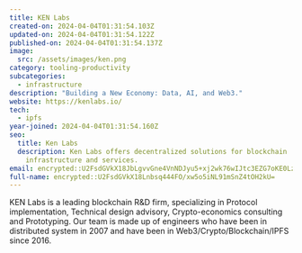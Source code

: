 ```yaml
---
title: KEN Labs
created-on: 2024-04-04T01:31:54.103Z
updated-on: 2024-04-04T01:31:54.122Z
published-on: 2024-04-04T01:31:54.137Z
image:
  src: /assets/images/ken.png
category: tooling-productivity
subcategories:
  - infrastructure
description: "Building a New Economy: Data, AI, and Web3."
website: https://kenlabs.io/
tech:
  - ipfs
year-joined: 2024-04-04T01:31:54.160Z
seo:
  title: Ken Labs
  description: Ken Labs offers decentralized solutions for blockchain
    infrastructure and services.
email: encrypted::U2FsdGVkX18JbLgvvGne4VnNDJyu5+xj2wk76wIJtc3EZG7oKE0LzcxDwYQ56Pqi
full-name: encrypted::U2FsdGVkX18Lnbsq444FO/xw5o5iNL91mSnZ4tOH2kU=
---
```


KEN Labs is a leading blockchain R&D firm, specializing in Protocol implementation, Technical design advisory, Crypto-economics consulting and Prototyping. Our team is made up of engineers who have been in distributed system in 2007 and have been in Web3/Crypto/Blockchain/IPFS since 2016.
